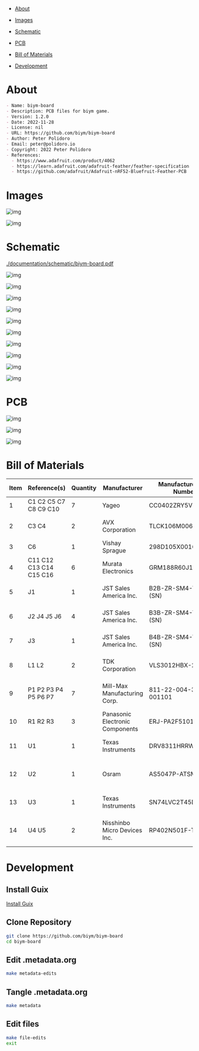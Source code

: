 - [About](#orgc00495b)
- [Images](#org1282dcf)
- [Schematic](#orgeb3dfeb)
- [PCB](#orgb48a65f)
- [Bill of Materials](#orgd5c5040)
- [Development](#orgf35f1bb)

    <!-- This file is generated automatically from .metadata.org -->
    <!-- File edits may be overwritten! -->


<a id="orgc00495b"></a>

# About

```markdown
- Name: biym-board
- Description: PCB files for biym game.
- Version: 1.2.0
- Date: 2022-11-28
- License: nil
- URL: https://github.com/biym/biym-board
- Author: Peter Polidoro
- Email: peter@polidoro.io
- Copyright: 2022 Peter Polidoro
- References:
  - https://www.adafruit.com/product/4062
  - https://learn.adafruit.com/adafruit-feather/feather-specification
  - https://github.com/adafruit/Adafruit-nRF52-Bluefruit-Feather-PCB
```


<a id="org1282dcf"></a>

# Images

![img](./documentation/pcb/top.png)

![img](./documentation/pcb/bottom.png)


<a id="orgeb3dfeb"></a>

# Schematic

[./documentation/schematic/biym-board.pdf](./documentation/schematic/biym-board.pdf)

![img](./documentation/schematic/biym-board.svg)

![img](./documentation/schematic/biym-board-power.svg)

![img](./documentation/schematic/biym-board-driver.svg)

![img](./documentation/schematic/biym-board-encoder.svg)

![img](./documentation/schematic/biym-board-led.svg)

![img](./documentation/schematic/biym-board-servo.svg)

![img](./documentation/schematic/biym-board-gpio.svg)

![img](./documentation/schematic/biym-board-power-boost-led.svg)

![img](./documentation/schematic/biym-board-power-boost-servo.svg)

![img](./documentation/schematic/biym-board-featherwing-nrf52-pogo.svg)


<a id="orgb48a65f"></a>

# PCB

![img](./documentation/pcb/biym-board-F_Silkscreen.png)

![img](./documentation/pcb/biym-board-B_Silkscreen.png)

![img](./documentation/pcb/biym-board-User_Drawings.png)


<a id="orgd5c5040"></a>

# Bill of Materials

| Item | Reference(s)            | Quantity | Manufacturer                    | Manufacturer Part Number | Vendor   | Vendor Part Number         | Description                                      | Package            |
|---- |----------------------- |-------- |------------------------------- |------------------------ |-------- |-------------------------- |------------------------------------------------ |------------------ |
| 1    | C1 C2 C5 C7 C8 C9 C10   | 7        | Yageo                           | CC0402ZRY5V8BB104        | Digi-Key | 311-1375-1-ND              | CAP CER 0.1UF 25V Y5V                            | 0402               |
| 2    | C3 C4                   | 2        | AVX Corporation                 | TLCK106M006QTA           | Digi-Key | 478-5343-1-ND              | CAP TANT 10UF 20% 6.3V                           | 0402               |
| 3    | C6                      | 1        | Vishay Sprague                  | 298D105X0016K2T          | Digi-Key | 718-1618-1-ND              | CAP TANT 1UF 20% 16V                             | 0402               |
| 4    | C11 C12 C13 C14 C15 C16 | 6        | Murata Electronics              | GRM188R60J106ME47J       | Digi-Key | 490-6405-1-ND              | CAP CER 10UF 6.3V X5R                            | 0603 (1608 Metric) |
| 5    | J1                      | 1        | JST Sales America Inc.          | B2B-ZR-SM4-TF(LF)(SN)    | Digi-Key | B2B-ZR-SM4-TF(LF)(SN)      | CONN HEADER SMD 2POS 1.5MM                       |                    |
| 6    | J2 J4 J5 J6             | 4        | JST Sales America Inc.          | B3B-ZR-SM4-TF(LF)(SN)    | Digi-Key | B3B-ZR-SM4-TF(LF)(SN)      | CONN HEADER SMD 3POS 1.5MM                       |                    |
| 7    | J3                      | 1        | JST Sales America Inc.          | B4B-ZR-SM4-TF(LF)(SN)    | Digi-Key | 455-1683-1-ND              | CONN HEADER SMD 4POS 1.5MM                       |                    |
| 8    | L1 L2                   | 2        | TDK Corporation                 | VLS3012HBX-2R2M          | Digi-Key | 445-175069-1-ND            | FIXED IND 2.2UH 3.15A 106MOHM SM                 |                    |
| 9    | P1 P2 P3 P4 P5 P6 P7    | 7        | Mill-Max Manufacturing Corp.    | 811-22-004-30-001101     | Digi-Key | ED8111-04-ND               | 4 Position Spring Piston Connector Surface Mount |                    |
| 10   | R1 R2 R3                | 3        | Panasonic Electronic Components | ERJ-PA2F5101X            | Digi-Key | P124488CT-ND               | RES SMD 5.1 KOHM 1% 1/5W                         | 0402               |
| 11   | U1                      | 1        | Texas Instruments               | DRV8311HRRWR             | Digi-Key | 296-DRV8311HRRWRCT-ND      | 24V ABS MAX 3 TO 20V 3-PHASE B                   |                    |
| 12   | U2                      | 1        | Osram                           | AS5047P-ATSM             | Digi-Key | AS5047P-ATSMCT-ND          | ROTARY ENCODER MAGNETIC PROG                     |                    |
| 13   | U3                      | 1        | Texas Instruments               | SN74LVC2T45DCUT          | Digi-Key | 296-32331-1-ND             | IC TRNSLTR BIDIRECTIONAL US8                     |                    |
| 14   | U4 U5                   | 2        | Nisshinbo Micro Devices Inc.    | RP402N501F-TR-FE         | Digi-Key | 2129-RP402N501F-TR-FECT-ND | PWM/VFM STEP-UP DCDC CONVERTER W                 | SOT-23-5           |


<a id="orgf35f1bb"></a>

# Development


## Install Guix

[Install Guix](https://guix.gnu.org/manual/en/html_node/Binary-Installation.html)


## Clone Repository

```sh
git clone https://github.com/biym/biym-board
cd biym-board
```


## Edit .metadata.org

```sh
make metadata-edits
```


## Tangle .metadata.org

```sh
make metadata
```


## Edit files

```sh
make file-edits
exit
```